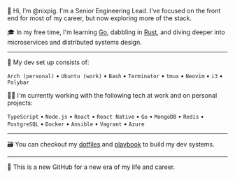 👋 Hi, I’m @nixpig. I'm a Senior Engineering Lead. I've focused on the front end for most of my career, but now exploring more of the stack. 

🎓️ In my free time, I'm learning [Go](https://github.com/nixpig?tab=repositories&q=&type=&language=go&sort=), dabbling in [Rust](https://github.com/nixpig?tab=repositories&q=&type=&language=rust&sort=), and diving deeper into microservices and distributed systems design. 

---

🐧 My dev set up consists of: 

`Arch (personal)` • `Ubuntu (work)` • `Bash` • `Terminator` • `tmux` • `Neovim` • `i3` • `Polybar`

👨‍💻 I'm currently working with the following tech at work and on personal projects: 

`TypeScript` • `Node.js` • `React` • `React Native` • `Go` • `MongoDB` • `Redis` • `PostgreSQL` • `Docker` • `Ansible` • `Vagrant` • `Azure`

---

🗃️ You can checkout my [dotfiles](https://github.com/nixpig/dotfiles) and [playbook](https://github.com/nixpig/playbook) to build my dev systems.

---
🌱 This is a new GitHub for a new era of my life and career. 


<!---
nixpig/nixpig is a ✨ special ✨ repository because its `README.md` (this file) appears on your GitHub profile.
You can click the Preview link to take a look at your changes.
--->
